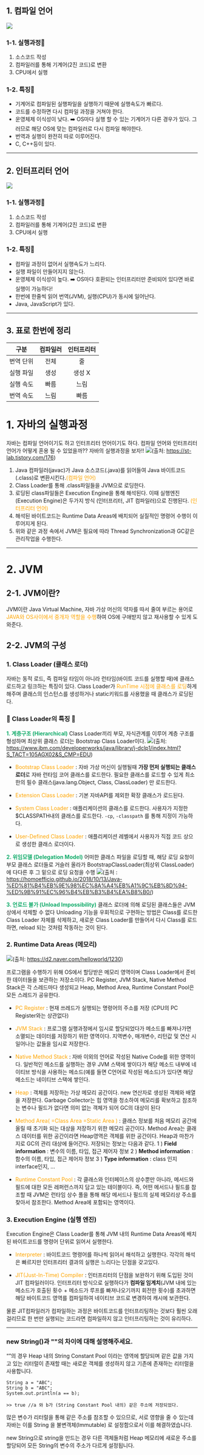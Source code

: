 ## 1. 컴파일 언어
![](https://images.velog.io/images/tlsrlgkrry/post/f0137629-17f5-4086-805a-345a058d3bb2/image.png)
### 1-1. 실행과정🔎 
1. 소스코드 작성
2. 컴파일러를 통해 기계어(2진 코드)로 변환
3. CPU에서 실행

### 1-2. 특징📌
- 기계어로 컴파일된 실행파일을 실행하기 때문에 실행속도가 빠르다.
- 코드를 수정하면 다시 컴파일 과정을 거쳐야 한다.
- 운영체제 이식성이 낮다.
	➡️ OS마다 실행 할 수 있는 기계어가 다른 경우가 있다. 그러므로 해당 OS에 맞는 컴파일러로 다시 컴파일 해야한다.
- 번역과 실행이 완전히 따로 이루어진다.
- C, C++등이 있다.



---
## 2. 인터프리터 언어
![](https://images.velog.io/images/tlsrlgkrry/post/dd1c5296-7947-4100-9fd9-b507d94d9632/image.png)

### 1-1. 실행과정🔎 
1. 소스코드 작성
2. 컴파일러를 통해 기계어(2진 코드)로 변환
3. CPU에서 실행

### 1-2. 특징📌
- 컴파일 과정이 없어서 실행속도가 느리다.
- 실행 파일이 만들어지지 않는다.
- 운영체제 이식성이 높다.
	➡️ OS마다 호환되는 인터프리터만 준비되어 있다면 바로 실행이 가능하다!
- 한번에 한줄씩 읽어 번역(JVM), 실행(CPU)가 동시에 일어난다.
- Java, JavaScript가 있다.


---

## 3. 표로 한번에 정리
|구분|컴파일러|인터프리터|
|:---:|:---:|:---:|
|번역 단위|전체|줄|
|실행 파일|생성|생성 X|
|실행 속도|빠름|느림|
|번역 속도|느림|빠름|

# 1. 자바의 실행과정
자바는 컴파일 언어이기도 하고 인터프리터 언어이기도 하다. 
컴파일 언어와 인터프리터 언어가 어떻게 혼용 될 수 있었을까?? 자바의 실행과정을 보자!!
![](https://images.velog.io/images/tlsrlgkrry/post/17097144-4d88-49bc-9b09-cc3184d5cc20/image.png)(출처: https://st-lab.tistory.com/176)

1. Java 컴파일러(javac)가 Java 소스코드(.java)를 읽어들여 Java 바이트코드(.class)로 변환시킨다.<span style="color:orange">(컴파일 언어)</span>
2. Class Loader를 통해 .class파일들을 JVM으로 로딩한다.
3. 로딩된 class파일들은 Execution Engine을 통해 해석된다.
이때 실행엔진(Execution Engine)은 두가지 방식 (인터프리터, JIT 컴파일러)으로 진행된다. <span style="color:orange">(인터프리터 언어)</span>
4. 해석된 바이트코드는 Runtime Data Areas에 배치되어 실질적인 명령어 수행이 이루어지게 된다.
5. 위와 같은 과정 속에서 JVM은 필요에 따라 Thread Synchronization과 GC같은 관리작업을 수행한다.

---
# 2. JVM
## 2-1. JVM이란?
JVM이란 Java Virtual Machine, 자바 가상 머신의 약자를 따서 줄여 부르는 용어로 <span style='color: orange'>JAVA와 OS사이에서 중개자 역할을 수행</span>하여 OS에 구애받지 않고 재사용할 수 있게 도와준다.

## 2-2. JVM의 구성
### 1. Class Loader (클래스 로더)
자바는 동적 로드, 즉 컴파일 타임이 아니라 런타임(바이트 코드를 실행할 때)에 클래스 로드하고 링크하는 특징이 있다. Class Loader가 <span style='color: orange'>RunTime 시점에 클래스를 로딩</span>하게 해주며 클래스의 인스턴스를 생성하거나 static키워드를 사용했을 때 클래스가 로딩된다.

### 📌 Class Loader의 특징 📌

**<span style='color: #13AC6B'>1. 계층구조 (Hierarchical)</span>**
Class Loader끼리 부모, 자식관계를 이루어 계층 구조를 형성하며 최상위 클래스 로더는 Bootstrap Class Loader이다. ![](https://images.velog.io/images/tlsrlgkrry/post/3c09125a-e6e8-4513-9523-638e15a1bf2a/image.png)(출처: https://www.ibm.com/developerworks/java/library/j-dclp1/index.html?S_TACT=105AGX02&S_CMP=EDU)
- <span style='color: orange'>Bootstrap Class Loader </span>
: 자바 가상 머신이 실행될때 **가장 먼저 실행되는 클래스 로더**로 자바 런타임 코어 클래스를 로드한다. 필요한 클래스를 로드할 수 있게 최소한의 필수 클래스(java.lang.Object, Class, ClassLoader) 만 로드한다.

- <span style='color: orange'>Extension Class Loader </span>
: 기본 자바API를 제외한 확장 클래스가 로드된다.

- <span style='color: orange'>System Class Loader</span>
: 애플리케이션의 클래스를 로드한다. 사용자가 지정한 $CLASSPATH내의 클래스를 로드한다. 
`-cp`, `-classpath` 를 통해 지정이 가능하다.

- <span style='color: orange'>User-Defined Class Loader</span>
: 애플리케이션 레벨에서 사용자가 직접 코드 상으로 생성한 클래스 로더이다.

**<span style='color: #13AC6B'>2. 위임모델 (Delegation Model)</span>**
어떠한 클래스 파일을 로딩할 때, 해당 로딩 요청이 부모 클래스 로더들로 거슬러 올라가 BootstrapClassLoader(최상위 ClassLoader)에 다다른 후 그 밑으로 로딩 요청을 수행 ![](https://images.velog.io/images/tlsrlgkrry/post/41cb7ea3-2dca-40a9-9cb7-1cb518683c3d/image.png)(출처 : https://homoefficio.github.io/2018/10/13/Java-%ED%81%B4%EB%9E%98%EC%8A%A4%EB%A1%9C%EB%8D%94-%ED%9B%91%EC%96%B4%EB%B3%B4%EA%B8%B0/)

**<span style='color: #13AC6B'>3. 언로드 불가 (Unload Impossibility)</span>**
클래스 로더에 의해 로딩된 클래스들은 JVM 상에서 삭제할 수 없다
Unloading 기능을 우회적으로 구현하는 방법은 Class를 로드한 Class Loader 자체를 삭제하고,
새로운 Class Loader를 만들어서 다시 Class를 로드하면, reload 되는 것처럼 작동하는 것이 된다.


### 2. Runtime Data Areas (메모리)
![](https://images.velog.io/images/tlsrlgkrry/post/2432c66f-f6f3-4164-aafc-d101f083164d/image.png)(출처: https://d2.naver.com/helloworld/1230)

프로그램을 수행하기 위해 OS에서 할당받은 메모리 영역이며 Class Loader에서 준비한 데이터들을 보관하는 저장소이다. 
PC Register, JVM Stack, Native Method Stack은 각 스레드마다 생성되고 Heap, Method Area, Runtime Constant Pool은 모든 스레드가 공유한다.


- <span style='color: orange'>PC Register</span>
: 현재 쓰레드가 실행되는 명령어의 주소를 저장 (CPU의 PC Register와는 상관없다)
- <span style='color: orange'>JVM Stack</span>
: 프로그램 실행과정에서 임시로 할당되었다가 메소드를 빠져나가면 소멸되는 데이터를 저장하기 위한 영역이다. 지역변수, 매개변수, 리턴값 및 연산 시 일어나는 값들을 임시로 저장한다.
- <span style='color: orange'>Native Method Stack</span>
: 자바 이외의 언어로 작성된 Native Code를 위한 영역이다. 일반적인 메소드를 실행하는 경우 JVM 스택에 쌓이다가 해당 메소드 내부에 네이티브 방식을 사용하는 메소드(예를 들면 C언어로 작성된 메소드)가 있다면 해당 메소드는 네이티브 스택에 쌓인다.
- <span style='color: orange'>Heap</span>
: 객체를 저장하는 가상 메모리 공간이다. new 연산자로 생성된 객체와 배열을 저장한다. Garbage Collector는 힙 영역을 청소하여 메모리를 확보하고 참조하는 변수나 필드가 없다면 의미 없는 객체가 되어 GC의 대상이 된다
- <span style='color: orange'>Method Area( =Class Area =Static Area )
</span> : 클래스 정보를 처음 메모리 공간에 올릴 때 초기화 되는 대상을 저장하기 위한 메모리 공간이다. Method Area는 클래스 데이터를 위한 공간이라면 Heap영역은 객체를 위한 공간이다. Heap과 마찬가지로 GC의 관리 대상에 들어간다. 
저장되는 정보는 다음과 같다.
1 ) **Field information** : 변수의 이름, 타입, 접근 제어자 정보
2 ) **Method information** : 함수의 이름, 타입, 접근 제어자 정보
3 ) **Type information** : class 인지 interface인지, ...

- <span style='color: orange'>Runtime Constant Pool
</span> : 각 클래스와 인터페이스의 상수뿐만 아니라, 메서드와 필드에 대한 모든 레퍼런스까지 담고 있는 테이블이다. 즉, 어떤 메서드나 필드를 참조할 때 JVM은 런타임 상수 풀을 통해 해당 메서드나 필드의 실제 메모리상 주소를 찾아서 참조한다. Method Area에 포함되는 영역이다.



### 3. Execution Engine (실행 엔진)
Execution Engine은 Class Loader를 통해 JVM 내의 Runtime Data Areas에 배치된 바이트코드를 명령어 단위로 읽어서 실행한다.

- <span style='color: orange'>Interpreter
</span>: 바이트코드 명령어를 하나씩 읽어서 해석하고 실행한다. 각각의 해석은 빠르지만 인터프리터 결과의 실행은 느리다는 단점을 갖고있다.

- <span style='color: orange'>JIT(Just-In-Time) Compiler
</span>: 인터프리터의 단점을 보완하기 위해 도입된 것이 JIT 컴파일러이다. 인터프리터 방식으로 실행하다가 **컴파일 임계치**(JVM 내에 있는 메소드가 호출된 횟수 + 메소드가 루프를 빠져나오기까지 회전한 횟수)를 초과하면 해당 바이트코드 영역를 컴파일하여 네이티브 코드로 변경하여 캐시에 보관한다. 

물론 JIT컴파일러가 컴파일하는 과정은 바이트코드를 인터프리팅하는 것보다 훨씬 오래걸리므로 한 번만 실행되는 코드라면 컴파일하지 않고 인터프리팅하는 것이 유리하다.

---
### new String()과 ""의 차이에 대해 설명해주세요.

“”의 경우 Heap 내의 String Constant Pool 이라는 영역에 할당되며 같은 값을 가지고 있는 리터럴이 존재할 때는 새로운 객체를 생성하지 않고 기존에 존재하는 리터럴을 사용합니다.

```
String a = "ABC";
String b = "ABC";
System.out.println(a == b);

>> true //a 와 b가 (String Constant Pool 내의) 같은 주소에 저장되었다.
```
많은 변수가 리터럴을 통해 같은 주소를 참조할 수 있으므로, 서로 영향을 줄 수 있는데 자바는 이를 String 을 불변객체(Immutable) 로 설정함으로서 이를 해결하였습니다.

new String으로 string을 만드는 경우 다른 객체들처럼 Heap 메모리에 새로운 주소를 할당되어 모든 String의 변수의 주소가 다르게 설정됩니다.